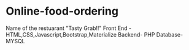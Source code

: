 # Online-food-ordering
Name of the restuarant "Tasty Grab!!"
Front End - HTML,CSS,Javascript,Bootstrap,Materialize 
Backend- PHP
Database-MYSQL



